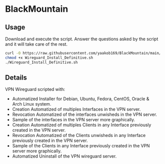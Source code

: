 # BlackMountain

## Usage

Download and execute the script. Answer the questions asked by the script and it will take care of the rest.

```bash
curl -O https://raw.githubusercontent.com/yaakob169/BlackMountain/main/Wireguard_Install_Definitive.sh
chmod +x Wireguard_Install_Definitive.sh
./Wireguard_Install_Definitive.sh
```
## Details

VPN Wireguard scripted with:
- Automatized Installer for Debian, Ubuntu, Fedora, CentOS, Oracle & Arch Linux system.
- Creation Automatized of multiples Interfaces in the VPN server.
- Revocation Automatized of the interfaces unwisheds in the VPN server.
- Sample of the interfaces in the VPN server more graphically.
- Creation Automatized of multiples Clients in any Interface previously created in the VPN server.
- Revocation Automatized of the Clients unwisheds in any Interface previously created in the VPN server.
- Sample of the Clients in any Interface previously created in the VPN server more graphically.
- Automatized Uninstall of the VPN wireguard server.
